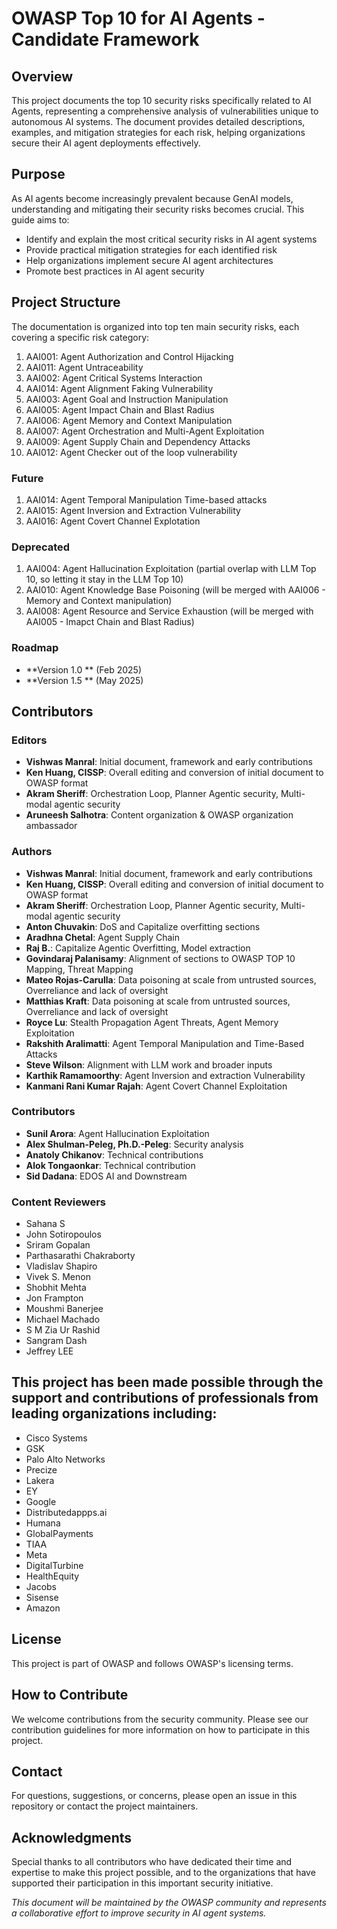 
# OWASP Top 10 for AI Agents - Candidate Framework

## Overview
This project documents the top 10 security risks specifically related to AI Agents, representing a comprehensive analysis of vulnerabilities unique to autonomous AI systems. The document provides detailed descriptions, examples, and mitigation strategies for each risk, helping organizations secure their AI agent deployments effectively.

## Purpose
As AI agents become increasingly prevalent because GenAI models, understanding and mitigating their security risks becomes crucial. This guide aims to:
- Identify and explain the most critical security risks in AI agent systems
- Provide practical mitigation strategies for each identified risk
- Help organizations implement secure AI agent architectures
- Promote best practices in AI agent security

## Project Structure
The documentation is organized into top ten main security risks, each covering a specific risk category:
1. AAI001: Agent Authorization and Control Hijacking
2. AAI011: Agent Untraceability
3. AAI002: Agent Critical Systems Interaction
4. AAI014: Agent Alignment Faking Vulnerability
5. AAI003: Agent Goal and Instruction Manipulation
6. AAI005: Agent Impact Chain and Blast Radius
7. AAI006: Agent Memory and Context Manipulation
8. AAI007: Agent Orchestration and Multi-Agent Exploitation
9. AAI009: Agent Supply Chain and Dependency Attacks
10. AAI012: Agent Checker out of the loop vulnerability

### Future  
1. AAI014: Agent Temporal Manipulation Time-based attacks
2. AAI015: Agent Inversion and Extraction Vulnerability
3. AAI016: Agent Covert Channel Explotation

### Deprecated
1. AAI004: Agent Hallucination Exploitation (partial overlap with LLM Top 10, so letting it stay in the LLM Top 10)
2. AAI010: Agent Knowledge Base Poisoning (will be merged with AAI006 - Memory and Context manipulation)
3. AAI008: Agent Resource and Service Exhaustion (will be merged with AAI005 - Imapct Chain and Blast Radius)


### Roadmap
- **Version 1.0 ** (Feb 2025)
- **Version 1.5 ** (May 2025)
## Contributors

### Editors
- **Vishwas Manral**: Initial document, framework and early contributions
- **Ken Huang, CISSP**: Overall editing and conversion of initial document to OWASP format
- **Akram Sheriff**: Orchestration Loop, Planner Agentic security, Multi-modal agentic security
- **Aruneesh Salhotra**: Content organization & OWASP organization ambassador

### Authors
- **Vishwas Manral**: Initial document, framework and early contributions
- **Ken Huang, CISSP**: Overall editing and conversion of initial document to OWASP format
- **Akram Sheriff**: Orchestration Loop, Planner Agentic security, Multi-modal agentic security
- **Anton Chuvakin**: DoS and Capitalize overfitting sections
- **Aradhna Chetal**: Agent Supply Chain
- **Raj B.**: Capitalize Agentic Overfitting, Model extraction
- **Govindaraj Palanisamy**: Alignment of sections to OWASP TOP 10 Mapping, Threat Mapping
- **Mateo Rojas-Carulla**: Data poisoning at scale from untrusted sources, Overreliance and lack of oversight
- **Matthias Kraft**: Data poisoning at scale from untrusted sources, Overreliance and lack of oversight
- **Royce Lu**: Stealth Propagation Agent Threats, Agent Memory Exploitation
- **Rakshith Aralimatti**: Agent Temporal Manipulation and Time-Based Attacks
- **Steve Wilson**: Alignment with LLM work and broader inputs
- **Karthik Ramamoorthy**: Agent Inversion and extraction Vulnerability
- **Kanmani Rani Kumar Rajah**: Agent Covert Channel Exploitation

### Contributors
- **Sunil Arora**: Agent Hallucination Exploitation
- **Alex Shulman-Peleg, Ph.D.-Peleg**: Security analysis
- **Anatoly Chikanov**: Technical contributions
- **Alok Tongaonkar**: Technical contribution
- **Sid Dadana**: EDOS AI and Downstream

### Content Reviewers
- Sahana S
- John Sotiropoulos
- Sriram Gopalan
- Parthasarathi Chakraborty
- Vladislav Shapiro
- Vivek S. Menon
- Shobhit Mehta
- Jon Frampton
- Moushmi Banerjee
- Michael Machado
- S M Zia Ur Rashid
- Sangram Dash
- Jeffrey LEE

## This project has been made possible through the support and contributions of professionals from leading organizations including:
- Cisco Systems
- GSK
- Palo Alto Networks
- Precize
- Lakera
- EY
- Google
- Distributedappps.ai
- Humana
- GlobalPayments
- TIAA
- Meta
- DigitalTurbine
- HealthEquity
- Jacobs
- Sisense
- Amazon

## License
This project is part of OWASP and follows OWASP's licensing terms.

## How to Contribute
We welcome contributions from the security community. Please see our contribution guidelines for more information on how to participate in this project.

## Contact
For questions, suggestions, or concerns, please open an issue in this repository or contact the project maintainers.

## Acknowledgments
Special thanks to all contributors who have dedicated their time and expertise to make this project possible, and to the organizations that have supported their participation in this important security initiative.

*This document will be maintained by the OWASP community and represents a collaborative effort to improve security in AI agent systems.*
